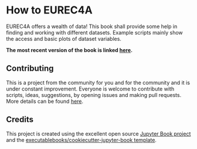 # How to EUREC4A

EUREC4A offers a wealth of data!
This book shall provide some help in finding and working with different datasets. Example scripts mainly show the access and basic plots of dataset variables.

**The most recent version of the book is linked [here](https://howto.eurec4a.eu/).**

## Contributing

This is a project from the community for you and for the community and it is under constant improvement. Everyone is welcome to contribute with scripts, ideas, suggestions, by opening issues and making pull requests. More details can be found [here](CONTRIBUTING.md).

## Credits

This project is created using the excellent open source [Jupyter Book project](https://jupyterbook.org/) and the [executablebooks/cookiecutter-jupyter-book template](https://github.com/executablebooks/cookiecutter-jupyter-book).

